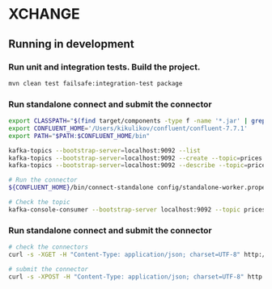 # XCHANGE

## Running in development

### Run unit and integration tests. Build the project.

```bash
mvn clean test failsafe:integration-test package
```

### Run standalone connect and submit the connector

```bash
export CLASSPATH="$(find target/components -type f -name '*.jar' | grep -v 'tests' | tr '\n' ':')"
export CONFLUENT_HOME='/Users/kikulikov/confluent/confluent-7.7.1'
export PATH="$PATH:$CONFLUENT_HOME/bin"

kafka-topics --bootstrap-server=localhost:9092 --list
kafka-topics --bootstrap-server=localhost:9092 --create --topic=prices --replication-factor=1 --partitions=3
kafka-topics --bootstrap-server=localhost:9092 --describe --topic=prices

# Run the connector
${CONFLUENT_HOME}/bin/connect-standalone config/standalone-worker.properties config/standalone-connector-binance.properties

# Check the topic
kafka-console-consumer --bootstrap-server localhost:9092 --topic prices --from-beginning
```

### Run standalone connect and submit the connector

```bash
# check the connectors
curl -s -XGET -H "Content-Type: application/json; charset=UTF-8" http://localhost:8083/connectors/

# submit the connector
curl -s -XPOST -H "Content-Type: application/json; charset=UTF-8" http://localhost:8083/connectors/ -d @config/xchange-binance.config
```